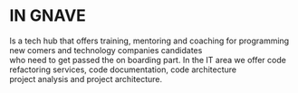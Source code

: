 # IN GNAVE
Is a tech hub that offers training, mentoring and coaching for programming new comers and technology companies candidates\
who need to get passed the on boarding part. In the IT area we offer code refactoring services, code documentation, code architecture\
project analysis and project architecture.
